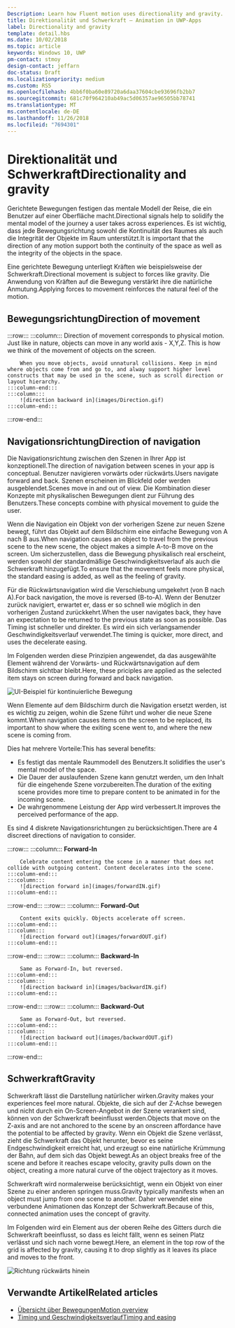 ```yaml
---
Description: Learn how Fluent motion uses directionality and gravity.
title: Direktionalität und Schwerkraft – Animation in UWP-Apps
label: Directionality and gravity
template: detail.hbs
ms.date: 10/02/2018
ms.topic: article
keywords: Windows 10, UWP
pm-contact: stmoy
design-contact: jeffarn
doc-status: Draft
ms.localizationpriority: medium
ms.custom: RS5
ms.openlocfilehash: 4bb6f0ba60e89720a6daa37604cbe93696fb2bb7
ms.sourcegitcommit: 681c70f964210ab49ac5d06357ae96505bb78741
ms.translationtype: MT
ms.contentlocale: de-DE
ms.lasthandoff: 11/26/2018
ms.locfileid: "7694301"
---
```

# <a name="directionality-and-gravity"></a><span data-ttu-id="183ab-103">Direktionalität und Schwerkraft</span><span class="sxs-lookup"><span data-stu-id="183ab-103">Directionality and gravity</span></span>

<span data-ttu-id="183ab-104">Gerichtete Bewegungen festigen das mentale Modell der Reise, die ein Benutzer auf einer Oberfläche macht.</span><span class="sxs-lookup"><span data-stu-id="183ab-104">Directional signals help to solidify the mental model of the journey a user takes across experiences.</span></span> <span data-ttu-id="183ab-105">Es ist wichtig, dass jede Bewegungsrichtung sowohl die Kontinuität des Raumes als auch die Integrität der Objekte im Raum unterstützt.</span><span class="sxs-lookup"><span data-stu-id="183ab-105">It is important that the direction of any motion support both the continuity of the space as well as the integrity of the objects in the space.</span></span>

<span data-ttu-id="183ab-106">Eine gerichtete Bewegung unterliegt Kräften wie beispielsweise der Schwerkraft.</span><span class="sxs-lookup"><span data-stu-id="183ab-106">Directional movement is subject to forces like gravity.</span></span> <span data-ttu-id="183ab-107">Die Anwendung von Kräften auf die Bewegung verstärkt ihre die natürliche Anmutung.</span><span class="sxs-lookup"><span data-stu-id="183ab-107">Applying forces to movement reinforces the natural feel of the motion.</span></span>

## <a name="direction-of-movement"></a><span data-ttu-id="183ab-108">Bewegungsrichtung</span><span class="sxs-lookup"><span data-stu-id="183ab-108">Direction of movement</span></span>

:::row:::
    :::column:::
        Direction of movement corresponds to physical motion. Just like in nature, objects can move in any world axis - X,Y,Z. This is how we think of the movement of objects on the screen.

        When you move objects, avoid unnatural collisions. Keep in mind where objects come from and go to, and alway support higher level constructs that may be used in the scene, such as scroll direction or layout hierarchy.
    :::column-end:::
    :::column:::
        ![direction backward in](images/Direction.gif)
    :::column-end:::
:::row-end:::

## <a name="direction-of-navigation"></a><span data-ttu-id="183ab-109">Navigationsrichtung</span><span class="sxs-lookup"><span data-stu-id="183ab-109">Direction of navigation</span></span>

<span data-ttu-id="183ab-110">Die Navigationsrichtung zwischen den Szenen in Ihrer App ist konzeptionell.</span><span class="sxs-lookup"><span data-stu-id="183ab-110">The direction of navigation between scenes in your app is conceptual.</span></span> <span data-ttu-id="183ab-111">Benutzer navigieren vorwärts oder rückwärts.</span><span class="sxs-lookup"><span data-stu-id="183ab-111">Users navigate forward and back.</span></span> <span data-ttu-id="183ab-112">Szenen erscheinen im Blickfeld oder werden ausgeblendet.</span><span class="sxs-lookup"><span data-stu-id="183ab-112">Scenes move in and out of view.</span></span> <span data-ttu-id="183ab-113">Die Kombination dieser Konzepte mit physikalischen Bewegungen dient zur Führung des Benutzers.</span><span class="sxs-lookup"><span data-stu-id="183ab-113">These concepts combine with physical movement to guide the user.</span></span>

<span data-ttu-id="183ab-114">Wenn die Navigation ein Objekt von der vorherigen Szene zur neuen Szene bewegt, führt das Objekt auf dem Bildschirm eine einfache Bewegung von A nach B aus.</span><span class="sxs-lookup"><span data-stu-id="183ab-114">When navigation causes an object to travel from the previous scene to the new scene, the object makes a simple A-to-B move on the screen.</span></span> <span data-ttu-id="183ab-115">Um sicherzustellen, dass die Bewegung physikalisch real erscheint, werden sowohl der standardmäßige Geschwindigkeitsverlauf als auch die Schwerkraft hinzugefügt.</span><span class="sxs-lookup"><span data-stu-id="183ab-115">To ensure that the movement feels more physical, the standard easing is added, as well as the feeling of gravity.</span></span>

<span data-ttu-id="183ab-116">Für die Rückwärtsnavigation wird die Verschiebung umgekehrt (von B nach A).</span><span class="sxs-lookup"><span data-stu-id="183ab-116">For back navigation, the move is reversed (B-to-A).</span></span> <span data-ttu-id="183ab-117">Wenn der Benutzer zurück navigiert, erwartet er, dass er so schnell wie möglich in den vorherigen Zustand zurückkehrt.</span><span class="sxs-lookup"><span data-stu-id="183ab-117">When the user navigates back, they have an expectation to be returned to the previous state as soon as possible.</span></span> <span data-ttu-id="183ab-118">Das Timing ist schneller und direkter. Es wird ein sich verlangsamender Geschwindigkeitsverlauf verwendet.</span><span class="sxs-lookup"><span data-stu-id="183ab-118">The timing is quicker, more direct, and uses the decelerate easing.</span></span>

<span data-ttu-id="183ab-119">Im Folgenden werden diese Prinzipien angewendet, da das ausgewählte Element während der Vorwärts- und Rückwärtsnavigation auf dem Bildschirm sichtbar bleibt.</span><span class="sxs-lookup"><span data-stu-id="183ab-119">Here, these priciples are applied as the selected item stays on screen during forward and back navigation.</span></span>

![UI-Beispiel für kontinuierliche Bewegung](images/continuous3.gif)

<span data-ttu-id="183ab-121">Wenn Elemente auf dem Bildschirm durch die Navigation ersetzt werden, ist es wichtig zu zeigen, wohin die Szene führt und woher die neue Szene kommt.</span><span class="sxs-lookup"><span data-stu-id="183ab-121">When navigation causes items on the screen to be replaced, its important to show where the exiting scene went to, and where the new scene is coming from.</span></span>

<span data-ttu-id="183ab-122">Dies hat mehrere Vorteile:</span><span class="sxs-lookup"><span data-stu-id="183ab-122">This has several benefits:</span></span>

- <span data-ttu-id="183ab-123">Es festigt das mentale Raummodell des Benutzers.</span><span class="sxs-lookup"><span data-stu-id="183ab-123">It solidifies the user's mental model of the space.</span></span>
- <span data-ttu-id="183ab-124">Die Dauer der auslaufenden Szene kann genutzt werden, um den Inhalt für die eingehende Szene vorzubereiten.</span><span class="sxs-lookup"><span data-stu-id="183ab-124">The duration of the exiting scene provides more time to prepare content to be animated in for the incoming scene.</span></span>
- <span data-ttu-id="183ab-125">De wahrgenommene Leistung der App wird verbessert.</span><span class="sxs-lookup"><span data-stu-id="183ab-125">It improves the perceived performance of the app.</span></span>

<span data-ttu-id="183ab-126">Es sind 4 diskrete Navigationsrichtungen zu berücksichtigen.</span><span class="sxs-lookup"><span data-stu-id="183ab-126">There are 4 discreet directions of navigation to consider.</span></span>

:::row:::
    :::column:::
        **Forward-In**

        Celebrate content entering the scene in a manner that does not collide with outgoing content. Content decelerates into the scene.
    :::column-end:::
    :::column:::
        ![direction forward in](images/forwardIN.gif)
    :::column-end:::
:::row-end:::
:::row:::
    :::column:::
        **Forward-Out**

        Content exits quickly. Objects accelerate off screen.
    :::column-end:::
    :::column:::
        ![direction forward out](images/forwardOUT.gif)
    :::column-end:::
:::row-end:::
:::row:::
    :::column:::
        **Backward-In**

        Same as Forward-In, but reversed.
    :::column-end:::
    :::column:::
        ![direction backward in](images/backwardIN.gif)
    :::column-end:::
:::row-end:::
:::row:::
    :::column:::
        **Backward-Out**

        Same as Forward-Out, but reversed.
    :::column-end:::
    :::column:::
        ![direction backward out](images/backwardOUT.gif)
    :::column-end:::
:::row-end:::

## <a name="gravity"></a><span data-ttu-id="183ab-127">Schwerkraft</span><span class="sxs-lookup"><span data-stu-id="183ab-127">Gravity</span></span>

<span data-ttu-id="183ab-128">Schwerkraft lässt die Darstellung natürlicher wirken.</span><span class="sxs-lookup"><span data-stu-id="183ab-128">Gravity makes your experiences feel more natural.</span></span> <span data-ttu-id="183ab-129">Objekte, die sich auf der Z-Achse bewegen und nicht durch ein On-Screen-Angebot in der Szene verankert sind, können von der Schwerkraft beeinflusst werden.</span><span class="sxs-lookup"><span data-stu-id="183ab-129">Objects that move on the Z-axis and are not anchored to the scene by an onscreen affordance have the potential to be affected by gravity.</span></span> <span data-ttu-id="183ab-130">Wenn ein Objekt die Szene verlässt, zieht die Schwerkraft das Objekt herunter, bevor es seine Endgeschwindigkeit erreicht hat, und erzeugt so eine natürliche Krümmung der Bahn, auf dem sich das Objekt bewegt.</span><span class="sxs-lookup"><span data-stu-id="183ab-130">As an object breaks free of the scene and before it reaches escape velocity, gravity pulls down on the object, creating a more natural curve of the object trajectory as it moves.</span></span>

<span data-ttu-id="183ab-131">Schwerkraft wird normalerweise berücksichtigt, wenn ein Objekt von einer Szene zu einer anderen springen muss.</span><span class="sxs-lookup"><span data-stu-id="183ab-131">Gravity typically manifests when an object must jump from one scene to another.</span></span> <span data-ttu-id="183ab-132">Daher verwendet eine verbundene Animationen das Konzept der Schwerkraft.</span><span class="sxs-lookup"><span data-stu-id="183ab-132">Because of this, connected animation uses the concept of gravity.</span></span>

<span data-ttu-id="183ab-133">Im Folgenden wird ein Element aus der oberen Reihe des Gitters durch die Schwerkraft beeinflusst, so dass es leicht fällt, wenn es seinen Platz verlässt und sich nach vorne bewegt.</span><span class="sxs-lookup"><span data-stu-id="183ab-133">Here, an element in the top row of the grid is affected by gravity, causing it to drop slightly as it leaves its place and moves to the front.</span></span>

![Richtung rückwärts hinein](images/continuity-photos.gif)

## <a name="related-articles"></a><span data-ttu-id="183ab-135">Verwandte Artikel</span><span class="sxs-lookup"><span data-stu-id="183ab-135">Related articles</span></span>

- [<span data-ttu-id="183ab-136">Übersicht über Bewegungen</span><span class="sxs-lookup"><span data-stu-id="183ab-136">Motion overview</span></span>](index.md)
- [<span data-ttu-id="183ab-137">Timing und Geschwindigkeitsverlauf</span><span class="sxs-lookup"><span data-stu-id="183ab-137">Timing and easing</span></span>](timing-and-easing.md)
